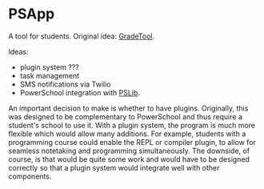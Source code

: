 PSApp
=====

A tool for students. Original idea: [GradeTool](https://github.com/benwaffle/GradeTool).

Ideas:
  - plugin system ???
  - task management
  - SMS notifications via Twilio
  - PowerSchool integration with [PSLib](https://github.com/benwaffle/PSLib).

An important decision to make is whether to have plugins. Originally, this was designed to be complementary to PowerSchool and thus require a student's school to use it. With a plugin system, the program is much more flexible which would allow many additions. For example, students with a programming course could enable the REPL or compiler plugin, to allow for seamless notetaking and programming simultaneously. The downside, of course, is that would be quite some work and would have to be designed correctly so that a plugin system would integrate well with other components.
